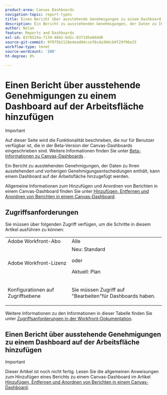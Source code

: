 ```yaml
---
product-area: Canvas Dashboards
navigation-topic: report-types
title: Einen Bericht über ausstehende Genehmigungen zu einem Dashboard auf der Arbeitsfläche hinzufügen
description: Ein Bericht zu ausstehenden Genehmigungen, der Daten zu Ihren ausstehenden und vorherigen Genehmigungsentscheidungen enthält, kann einem Dashboard auf der Arbeitsfläche hinzugefügt werden.
author: Nolan
feature: Reports and Dashboards
exl-id: 8378524a-7139-4842-bd2c-037195e8ddd8
source-git-commit: 9f975b2128e4ead84ccef8cda30dcb9f29f96e25
workflow-type: tm+mt
source-wordcount: '200'
ht-degree: 0%

---
```


# Einen Bericht über ausstehende Genehmigungen zu einem Dashboard auf der Arbeitsfläche hinzufügen

>[!IMPORTANT]
>
>Auf dieser Seite wird die Funktionalität beschrieben, die nur für Benutzer verfügbar ist, die in der Beta-Version der Canvas-Dashboards eingeschrieben sind. Weitere Informationen finden Sie unter [Beta-Informationen zu Canvas-Dashboards](/help/quicksilver/product-announcements/betas/canvas-dashboards-beta/canvas-dashboards-beta-information.md) .

Ein Bericht zu ausstehenden Genehmigungen, der Daten zu Ihren ausstehenden und vorherigen Genehmigungsentscheidungen enthält, kann einem Dashboard auf der Arbeitsfläche hinzugefügt werden.

Allgemeine Informationen zum Hinzufügen und Anordnen von Berichten in einem Canvas-Dashboard finden Sie unter [Hinzufügen, Entfernen und Anordnen von Berichten in einem Canvas-Dashboard](/help/quicksilver/reports-and-dashboards/canvas-dashboards/manage-canvas-dashboards/add-remove-arrange-reports.md).

## Zugriffsanforderungen

Sie müssen über folgenden Zugriff verfügen, um die Schritte in diesem Artikel ausführen zu können:

<table style="table-layout:auto"> 
 <col> 
 <col> 
 <tbody> 
  <tr> 
   <td role="rowheader">Adobe Workfront-Abo</td> 
   <td>Alle</td> 
  </tr> 
  <tr> 
   <td role="rowheader">Adobe Workfront-Lizenz</td> 
   <td>Neu: Standard
   <p>oder</p>
   <p>Aktuell: Plan</p></td> 
  </tr> 
  <tr> 
   <td role="rowheader">Konfigurationen auf Zugriffsebene</td> 
   <td> <p>Sie müssen Zugriff auf "Bearbeiten"für Dashboards haben.</p></td> 
  </tr> 
 </tbody> 
</table>

Weitere Informationen zu den Informationen in dieser Tabelle finden Sie unter [Zugriffsanforderungen in der Workfront-Dokumentation](/help/quicksilver/administration-and-setup/add-users/access-levels-and-object-permissions/access-level-requirements-in-documentation.md).

## Einen Bericht über ausstehende Genehmigungen zu einem Dashboard auf der Arbeitsfläche hinzufügen

>[!IMPORTANT]
>
>Dieser Artikel ist noch nicht fertig. Lesen Sie die allgemeinen Anweisungen zum Hinzufügen eines Berichts zu einem Canvas-Dashboard im Artikel [Hinzufügen, Entfernen und Anordnen von Berichten in einem Canvas-Dashboard](/help/quicksilver/reports-and-dashboards/canvas-dashboards/manage-canvas-dashboards/add-remove-arrange-reports.md).
